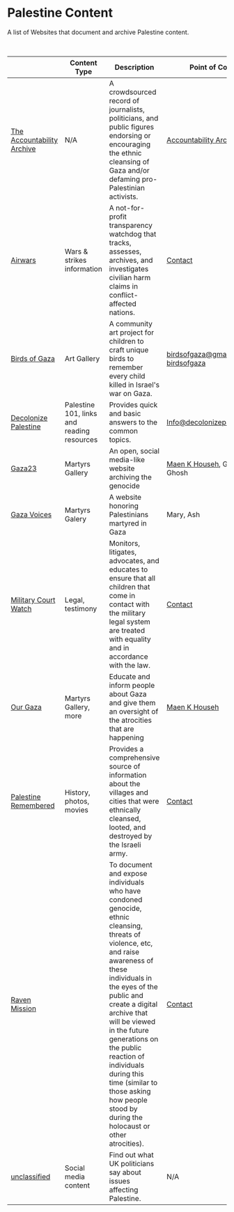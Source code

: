 # Palestine Content

A list of Websites that document and archive Palestine content.

</br>

|                            | Content Type |   Description | Point of Contact |
| -------------------------- | -----------  | -----------  | ---------------- |
| [The Accountability Archive](https://accountabilityarchive.org) | N/A   | A crowdsourced record of journalists, politicians, and public figures endorsing or encouraging the ethnic cleansing of Gaza and/or defaming pro-Palestinian activists. | [Accountability Archive](https://twitter.com/archivegenocide) |
| [Airwars](https://airwars.org) | Wars & strikes information  | A not-for-profit transparency watchdog that tracks, assesses, archives, and investigates civilian harm claims in conflict-affected nations. | [Contact](info@airwars.org) |
| [Birds of Gaza](https://www.birdsofgaza.com) | Art Gallery | A community art project for children to craft unique birds to remember every child killed in Israel's war on Gaza. | birdsofgaza@gmail.com , [birdsofgaza](https://www.instagram.com/birdsofgaza)|
| [Decolonize Palestine](https://decolonizepalestine.com) | Palestine 101, links and reading resources  | Provides quick and basic answers to the common topics. | Info@decolonizepalestine.com|
| [Gaza23](https://gaza23.com) | Martyrs Gallery | An open, social media-like website archiving the genocide | [Maen K Househ](https://twitter.com/MaenHouseh), Ghayath Abu Ghosh | [ourgaza](https://twitter.com/ourgaza_com)|
| [Gaza Voices](https://gazavoices.org) | Martyrs Galery  | A website honoring Palestinians martyred in Gaza | Mary, Ash |
| [Military Court Watch](https://www.militarycourtwatch.org/index.php) | Legal, testimony | Monitors, litigates, advocates, and educates to ensure that all children that come in contact with the military legal system are treated with equality and in accordance with the law. | [Contact](info@mcw.org) |
| [Our Gaza](https://ourgaza.com) | Martyrs Gallery, more  | Educate and inform people about Gaza and give them an oversight of the atrocities that are happening | [Maen K Househ](https://twitter.com/MaenHouseh) |
| [Palestine Remembered](https://www.palestineremembered.com) | History, photos, movies | Provides a comprehensive source of information about the villages and cities that were ethnically cleansed, looted, and destroyed by the Israeli army. | [Contact](https://www.palestineremembered.com/ar/ContactUs.html) |
| [Raven Mission](https://ravenmission.org) | | To document and expose individuals who have condoned genocide, ethnic cleansing, threats of violence, etc, and raise awareness of these individuals in the eyes of the public and create a digital archive that will be viewed in the future generations on the public reaction of individuals during this time  (similar to those asking how people stood by during the holocaust or other atrocities). | [Contact](info@stopzionisthate.org) |
| [unclassified]( https://www.unclassified.fyi/) | Social media content | Find out what UK politicians say about issues affecting Palestine.| N/A |
